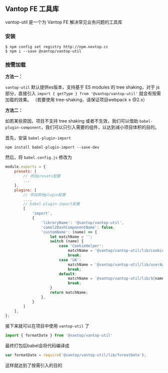 ## Vantop FE 工具库
vantop-util 是一个为 Vantop FE 解决常见业务问题的工具库
<!-- <version module="vantop-util" /> -->

### 安装
```shell
$ npm config set registry http://npm.nextop.cc
$ npm i --save @vantop/vantop-util
```

### 按需加载
**方法一：**

`vantop-util` 默认提供es版本，支持基于 ES modules 的 tree shaking，对于 js 部分，直接引入 `import { getType } from '@vantop/vantop-util'` 就会有按需加载的效果。
（若要使用 tree-shaking，请保证项目webpack ≥ @2.x）

**方法二：**

如若某些原因，项目不支持 tree shaking 或者不生效，我们可以借助 `babel-plugin-component`，我们可以只引入需要的组件，以达到减小项目体积的目的。

首先，安装 `babel-plugin-import`
```shell
npm install babel-plugin-import --save-dev
```

然后，将 `babel.config.js` 修改为
```js
module.exports = {
    presets: [
        // 项目presets配置
        ...
    ],
    plugins: [
        // 项目其他plugin配置
        ...,
        // babel-plugin-import配置
        [
            'import',
            {
                'libraryName': '@vantop/vantop-util',
                'camel2DashComponentName': false,
                'customName': (name) => {
                    let matchName = '';
                    switch (name) {
                        case 'CookieHelper':
                            matchName = '@vantop/vantop-util/lib/cookie';
                            break;
                        case 'UA':
                            matchName = '@vantop/vantop-util/lib/userAgent';
                            break;
                        default:
                            matchName = `@vantop/vantop-util/lib/${name}`;
                            break;
                    }
                    return matchName;
                },
            }
        ]
    ],
};
```
接下来就可以在项目中使用 `vantop-util` 了
```js
import { formatDate } from '@vantop/vantop-util'
```
最终打包后babel会将代码编译成
```js
var formatDate = require('@vantop/vantop-util/lib/formatDate');
```
这样就达到了按需引入的目的